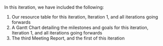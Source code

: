 In this iteration, we have included the following:
1. Our resource table for this iteration, Iteration 1, and all iterations going forwards
2. A Gantt Chart detailing the milestones and goals for this iteration, Iteration 1, and all iterations going forwards
3. The third Meeting Report, and the first of this iteration
